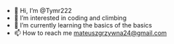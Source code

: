 - 👋 Hi, I’m @Tymr222
- 👀 I’m interested in coding and climbing
- 🌱 I’m currently learning the basics of the basics
- 📫 How to reach me mateuszgrzywna24@gmail.com
